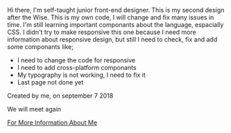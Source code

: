 <!DOCTYPE html>
<html>
  <head>
  </head>
  <body>
  <p>Hi there, I'm self-taught junior front-end designer. This is my second design after the Wise. This is my own code, I will change and fix many issues in time. I'm still learning important componants about the language, espacially CSS. I didn't try to make responsive this one because I need more information about responsive design, but still I need to check, fix and add some componants like;</p>
    <ul>
      <li>I need to change the code for responsive</li>
      <li>I need to add cross-platform componants</li>
      <li>My typography is not working, I need to fix it</li>
      <li>Last page not done yet</li>
     </ul>
   <p>Created by me, on september 7 2018</p>
    <p>We will meet again</p>
    <p><a href="https://www.linkedin.com/in/damlaumar/">For More Information About Me</a></p>
  </body>
  </html>
